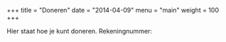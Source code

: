 +++
title = "Doneren"
date = "2014-04-09"
menu = "main"
weight = 100
+++

Hier staat hoe je kunt doneren. Rekeningnummer: